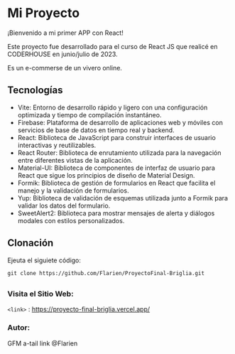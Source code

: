 # Mi Proyecto

¡Bienvenido a mi primer APP con React! 

Este proyecto fue desarrollado para el curso de React JS que realicé en CODERHOUSE en junio/julio de 2023.

Es un e-commerse de un vivero online.

## Tecnologías

- Vite: Entorno de desarrollo rápido y ligero con una configuración optimizada y tiempo de compilación instantáneo.
- Firebase: Plataforma de desarrollo de aplicaciones web y móviles con servicios de base de datos en tiempo real y backend.
- React: Biblioteca de JavaScript para construir interfaces de usuario interactivas y reutilizables.
- React Router: Biblioteca de enrutamiento utilizada para la navegación entre diferentes vistas de la aplicación.
- Material-UI: Biblioteca de componentes de interfaz de usuario para React que sigue los principios de diseño de Material Design.
- Formik: Biblioteca de gestión de formularios en React que facilita el manejo y la validación de formularios.
- Yup: Biblioteca de validación de esquemas utilizada junto a Formik para validar los datos del formulario.
- SweetAlert2: Biblioteca para mostrar mensajes de alerta y diálogos modales con estilos personalizados.


## Clonación

Ejeuta el siguiete código:
```
git clone https://github.com/Flarien/ProyectoFinal-Briglia.git
```

## 

### Visita el Sitio Web: 
  `<link>` : <https://proyecto-final-briglia.vercel.app/>

### Autor: 
GFM a-tail link @Flarien